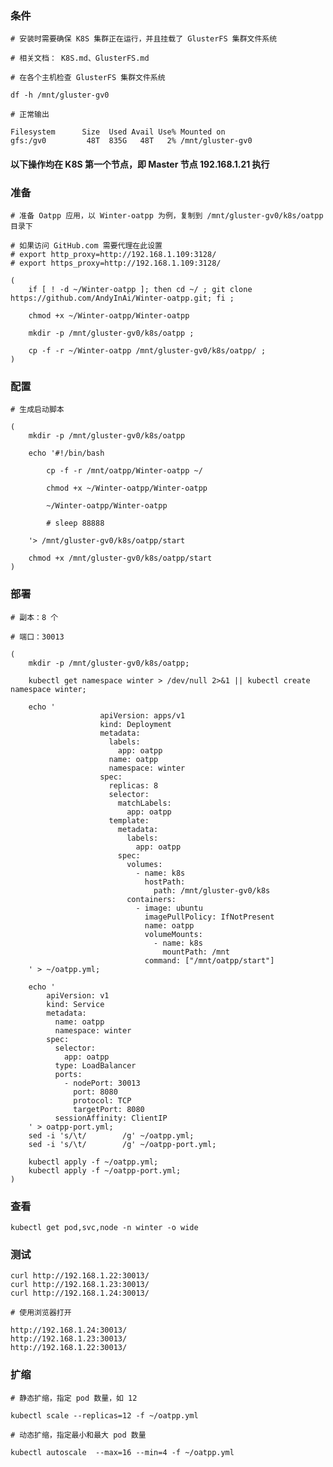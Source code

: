  
### 条件

	# 安装时需要确保 K8S 集群正在运行，并且挂载了 GlusterFS 集群文件系统

	# 相关文档： K8S.md、GlusterFS.md

	# 在各个主机检查 GlusterFS 集群文件系统

	df -h /mnt/gluster-gv0

	# 正常输出

	Filesystem      Size  Used Avail Use% Mounted on
	gfs:/gv0         48T  835G   48T   2% /mnt/gluster-gv0


#### 以下操作均在 K8S 第一个节点，即 Master 节点 192.168.1.21 执行


### 准备

	# 准备 Oatpp 应用，以 Winter-oatpp 为例，复制到 /mnt/gluster-gv0/k8s/oatpp 目录下

	# 如果访问 GitHub.com 需要代理在此设置
	# export http_proxy=http://192.168.1.109:3128/
	# export https_proxy=http://192.168.1.109:3128/

	(
		if [ ! -d ~/Winter-oatpp ]; then cd ~/ ; git clone https://github.com/AndyInAi/Winter-oatpp.git; fi ;

		chmod +x ~/Winter-oatpp/Winter-oatpp

		mkdir -p /mnt/gluster-gv0/k8s/oatpp ;

		cp -f -r ~/Winter-oatpp /mnt/gluster-gv0/k8s/oatpp/ ;
	)


### 配置

	# 生成启动脚本

	(
		mkdir -p /mnt/gluster-gv0/k8s/oatpp

		echo '#!/bin/bash

			cp -f -r /mnt/oatpp/Winter-oatpp ~/

			chmod +x ~/Winter-oatpp/Winter-oatpp

			~/Winter-oatpp/Winter-oatpp
			
			# sleep 88888

		'> /mnt/gluster-gv0/k8s/oatpp/start 
		
		chmod +x /mnt/gluster-gv0/k8s/oatpp/start
	)


### 部署

	# 副本：8 个

	# 端口：30013
	
	(
		mkdir -p /mnt/gluster-gv0/k8s/oatpp;

		kubectl get namespace winter > /dev/null 2>&1 || kubectl create namespace winter;

		echo '
                        apiVersion: apps/v1
                        kind: Deployment
                        metadata:
                          labels:
                            app: oatpp
                          name: oatpp
                          namespace: winter
                        spec:
                          replicas: 8
                          selector:
                            matchLabels:
                              app: oatpp
                          template:
                            metadata:
                              labels:
                                app: oatpp
                            spec:
                              volumes:
                                - name: k8s
                                  hostPath:
                                    path: /mnt/gluster-gv0/k8s
                              containers:
                                - image: ubuntu
                                  imagePullPolicy: IfNotPresent
                                  name: oatpp
                                  volumeMounts:
                                    - name: k8s
                                      mountPath: /mnt
                                  command: ["/mnt/oatpp/start"]
		' > ~/oatpp.yml;

		echo '
			apiVersion: v1
			kind: Service
			metadata:
			  name: oatpp
			  namespace: winter
			spec:
			  selector:
			    app: oatpp
			  type: LoadBalancer
			  ports:
			    - nodePort: 30013
			      port: 8080
			      protocol: TCP
			      targetPort: 8080
			  sessionAffinity: ClientIP
		' > oatpp-port.yml;
		sed -i 's/\t/        /g' ~/oatpp.yml;
		sed -i 's/\t/        /g' ~/oatpp-port.yml;
		
		kubectl apply -f ~/oatpp.yml;
		kubectl apply -f ~/oatpp-port.yml;
	)


### 查看

	kubectl get pod,svc,node -n winter -o wide


### 测试

	curl http://192.168.1.22:30013/
	curl http://192.168.1.23:30013/
	curl http://192.168.1.24:30013/

	# 使用浏览器打开

	http://192.168.1.24:30013/
	http://192.168.1.23:30013/
	http://192.168.1.22:30013/


### 扩缩

	# 静态扩缩，指定 pod 数量，如 12

	kubectl scale --replicas=12 -f ~/oatpp.yml

	# 动态扩缩，指定最小和最大 pod 数量

	kubectl autoscale  --max=16 --min=4 -f ~/oatpp.yml
	


